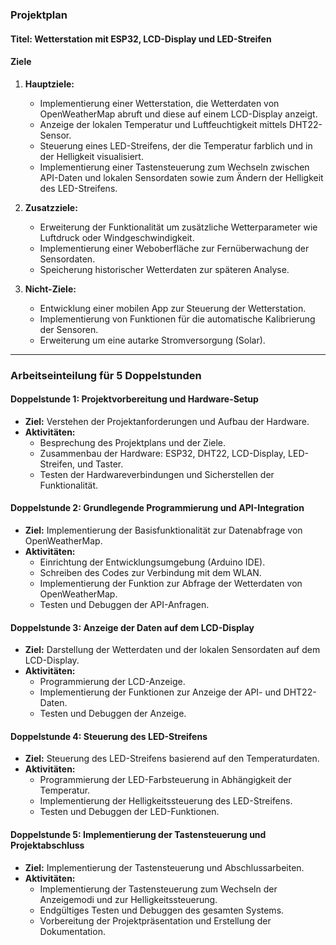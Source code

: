 ### Projektplan

#### Titel: Wetterstation mit ESP32, LCD-Display und LED-Streifen

#### Ziele
1. **Hauptziele:**
   - Implementierung einer Wetterstation, die Wetterdaten von OpenWeatherMap abruft und diese auf einem LCD-Display anzeigt.
   - Anzeige der lokalen Temperatur und Luftfeuchtigkeit mittels DHT22-Sensor.
   - Steuerung eines LED-Streifens, der die Temperatur farblich und in der Helligkeit visualisiert.
   - Implementierung einer Tastensteuerung zum Wechseln zwischen API-Daten und lokalen Sensordaten sowie zum Ändern der Helligkeit des LED-Streifens.

2. **Zusatzziele:**
   - Erweiterung der Funktionalität um zusätzliche Wetterparameter wie Luftdruck oder Windgeschwindigkeit.
   - Implementierung einer Weboberfläche zur Fernüberwachung der Sensordaten.
   - Speicherung historischer Wetterdaten zur späteren Analyse.

3. **Nicht-Ziele:**
   - Entwicklung einer mobilen App zur Steuerung der Wetterstation.
   - Implementierung von Funktionen für die automatische Kalibrierung der Sensoren.
   - Erweiterung um eine autarke Stromversorgung (Solar).

---

### Arbeitseinteilung für 5 Doppelstunden

#### Doppelstunde 1: Projektvorbereitung und Hardware-Setup
- **Ziel:** Verstehen der Projektanforderungen und Aufbau der Hardware.
- **Aktivitäten:**
  - Besprechung des Projektplans und der Ziele.
  - Zusammenbau der Hardware: ESP32, DHT22, LCD-Display, LED-Streifen, und Taster.
  - Testen der Hardwareverbindungen und Sicherstellen der Funktionalität.

#### Doppelstunde 2: Grundlegende Programmierung und API-Integration
- **Ziel:** Implementierung der Basisfunktionalität zur Datenabfrage von OpenWeatherMap.
- **Aktivitäten:**
  - Einrichtung der Entwicklungsumgebung (Arduino IDE).
  - Schreiben des Codes zur Verbindung mit dem WLAN.
  - Implementierung der Funktion zur Abfrage der Wetterdaten von OpenWeatherMap.
  - Testen und Debuggen der API-Anfragen.

#### Doppelstunde 3: Anzeige der Daten auf dem LCD-Display
- **Ziel:** Darstellung der Wetterdaten und der lokalen Sensordaten auf dem LCD-Display.
- **Aktivitäten:**
  - Programmierung der LCD-Anzeige.
  - Implementierung der Funktionen zur Anzeige der API- und DHT22-Daten.
  - Testen und Debuggen der Anzeige.

#### Doppelstunde 4: Steuerung des LED-Streifens
- **Ziel:** Steuerung des LED-Streifens basierend auf den Temperaturdaten.
- **Aktivitäten:**
  - Programmierung der LED-Farbsteuerung in Abhängigkeit der Temperatur.
  - Implementierung der Helligkeitssteuerung des LED-Streifens.
  - Testen und Debuggen der LED-Funktionen.

#### Doppelstunde 5: Implementierung der Tastensteuerung und Projektabschluss
- **Ziel:** Implementierung der Tastensteuerung und Abschlussarbeiten.
- **Aktivitäten:**
  - Implementierung der Tastensteuerung zum Wechseln der Anzeigemodi und zur Helligkeitssteuerung.
  - Endgültiges Testen und Debuggen des gesamten Systems.
  - Vorbereitung der Projektpräsentation und Erstellung der Dokumentation.
